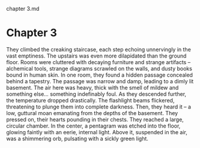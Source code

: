 chapter 3.md

# Chapter 3

They climbed the creaking staircase, each step echoing unnervingly in the vast emptiness. The upstairs was even more dilapidated than the ground floor. Rooms were cluttered with decaying furniture and strange artifacts – alchemical tools, strange diagrams scrawled on the walls, and dusty books bound in human skin.
In one room, they found a hidden passage concealed behind a tapestry. The passage was narrow and damp, leading to a dimly lit basement. The air here was heavy, thick with the smell of mildew and something else… something indefinably foul.
As they descended further, the temperature dropped drastically. The flashlight beams flickered, threatening to plunge them into complete darkness. Then, they heard it – a low, guttural moan emanating from the depths of the basement.
They pressed on, their hearts pounding in their chests. They reached a large, circular chamber. In the center, a pentagram was etched into the floor, glowing faintly with an eerie, internal light. Above it, suspended in the air, was a shimmering orb, pulsating with a sickly green light.
